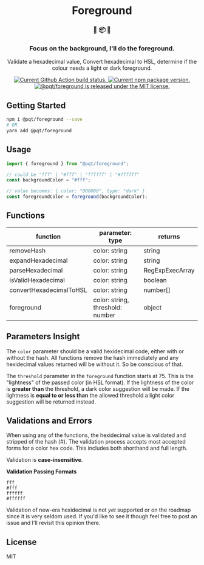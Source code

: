 <h1 align="center">
  Foreground
</h1>

<h3 align="center">
  🎨 📦 💄
</h3>
<h3 align="center">
  Focus on the background, I'll do the foreground.
</h3>
<p align="center">
  Validate a hexadecimal value, Convert hexadecimal to HSL, determine if the colour needs a light or dark foreground.
</p>

<p align="center">
  <a href="https://github.com/pqt/foreground/actions?workflow=status">
    <img src="https://github.com/pqt/foreground/workflows/status/badge.svg" alt="Current Github Action build status." />
  </a>
  <a href="https://www.npmjs.org/package/@pqt/foreground">
    <img src="https://img.shields.io/npm/v/@pqt/foreground.svg" alt="Current npm package version." />
  </a>
  <a href="https://github.com/pqt/foreground/blob/master/LICENSE">
    <img src="https://img.shields.io/badge/license-MIT-blue.svg" alt="@pqt/foreground is released under the MIT license." />
  </a>
</p>

## Getting Started

```bash
npm i @pqt/foreground --save
# OR
yarn add @pqt/foreground
```

## Usage

```js
import { foreground } from "@pqt/foreground";

// could be "fff" | "#fff" | "ffffff" | "#ffffff"
const backgroundColor = "#fff";

// value becomes: { color: "000000", type: "dark" }
const foregroundColor = foreground(backgroundColor);
```

## Functions

| function                | parameter: type                  | returns         |
| ----------------------- | -------------------------------- | --------------- |
| removeHash              | color: string                    | string          |
| expandHexadecimal       | color: string                    | string          |
| parseHexadecimal        | color: string                    | RegExpExecArray |
| isValidHexadecimal      | color: string                    | boolean         |
| convertHexadecimalToHSL | color: string                    | number[]        |
| foreground              | color: string, threshold: number | object          |

## Parameters Insight

The `color` parameter should be a valid hexidecimal code, either with or without the hash. All functions remove the hash immediately and any hexidecimal values returned will be without it. So be conscious of that.

The `threshold` parameter in the `foreground` function starts at 75. This is the "lightness" of the passed color (in HSL format). If the lightness of the color is **greater than** the threshold, a dark color suggestion will be made. If the lightness is **equal to or less than** the allowed threshold a light color suggestion will be returned instead.

## Validations and Errors

When using any of the functions, the hexidecimal value is validated and stripped of the hash (#). The validation process accepts most accepted forms for a color hex code. This includes both shorthand and full length.

Validation is **case-insensitive**.

**Validation Passing Formats**

```
fff
#fff
ffffff
#ffffff
```

Validation of new-era hexidecimal is not _yet_ supported or on the roadmap since it is very seldom used. If you'd like to see it though feel free to post an issue and I'll revisit this opinion there.

## License

MIT
